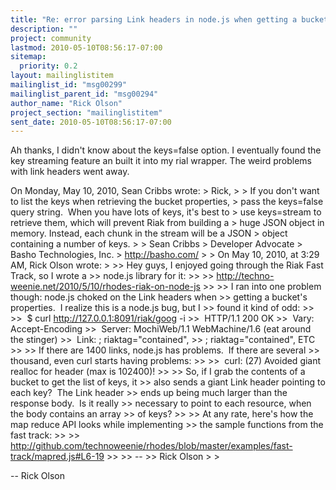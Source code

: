 ```yaml
---
title: "Re: error parsing Link headers in node.js when getting a bucket"
description: ""
project: community
lastmod: 2010-05-10T08:56:17-07:00
sitemap:
  priority: 0.2
layout: mailinglistitem
mailinglist_id: "msg00299"
mailinglist_parent_id: "msg00294"
author_name: "Rick Olson"
project_section: "mailinglistitem"
sent_date: 2010-05-10T08:56:17-07:00
---
```



Ah thanks, I didn't know about the keys=false option. I eventually
found the key streaming feature an built it into my rial wrapper. The
weird problems with link headers went away.

On Monday, May 10, 2010, Sean Cribbs  wrote:
&gt; Rick,
&gt;
&gt; If you don't want to list the keys when retrieving the bucket properties, 
&gt; pass the keys=false query string.  When you have lots of keys, it's best to 
&gt; use keys=stream to retrieve them, which will prevent Riak from building a 
&gt; huge JSON object in memory. Instead, each chunk in the stream will be a JSON 
&gt; object containing a number of keys.
&gt;
&gt; Sean Cribbs 
&gt; Developer Advocate
&gt; Basho Technologies, Inc.
&gt; http://basho.com/
&gt;
&gt; On May 10, 2010, at 3:29 AM, Rick Olson wrote:
&gt;
&gt;&gt; Hey guys, I enjoyed going through the Riak Fast Track, so I wrote a
&gt;&gt; node.js library for it:
&gt;&gt;
&gt;&gt; http://techno-weenie.net/2010/5/10/rhodes-riak-on-node-js
&gt;&gt;
&gt;&gt; I ran into one problem though: node.js choked on the Link headers when
&gt;&gt; getting a bucket's properties.  I realize this is a node.js bug, but I
&gt;&gt; found it kind of odd:
&gt;&gt;
&gt;&gt;  $ curl http://127.0.0.1:8091/riak/goog -i
&gt;&gt;  HTTP/1.1 200 OK
&gt;&gt;  Vary: Accept-Encoding
&gt;&gt;  Server: MochiWeb/1.1 WebMachine/1.6 (eat around the stinger)
&gt;&gt;  Link: ; riaktag="contained",
&gt;&gt; ; riaktag="contained", ETC
&gt;&gt;
&gt;&gt; If there are 1400 links, node.js has problems.  If there are several
&gt;&gt; thousand, even curl starts having problems:
&gt;&gt;
&gt;&gt;  curl: (27) Avoided giant realloc for header (max is 102400)!
&gt;&gt;
&gt;&gt; So, if I grab the contents of a bucket to get the list of keys, it
&gt;&gt; also sends a giant Link header pointing to each key?  The Link header
&gt;&gt; ends up being much larger than the response body.  Is it really
&gt;&gt; necessary to point to each resource, when the body contains an array
&gt;&gt; of keys?
&gt;&gt;
&gt;&gt; At any rate, here's how the map reduce API looks while implementing
&gt;&gt; the sample functions from the fast track:
&gt;&gt;
&gt;&gt; http://github.com/technoweenie/rhodes/blob/master/examples/fast-track/mapred.js#L6-19
&gt;&gt;
&gt;&gt; --
&gt;&gt; Rick Olson
&gt;
&gt;

-- 
Rick Olson

